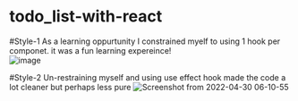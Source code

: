 # todo_list-with-react
#Style-1
As a learning oppurtunity I constrained myelf to using 1 hook per componet. it was a fun learning expereince!  
![image](https://user-images.githubusercontent.com/33974452/166087354-20bc79e0-e216-444b-9d06-78a190e3d573.png)


#Style-2
Un-restraining myself and using use effect hook made the code a lot cleaner but perhaps less pure
![Screenshot from 2022-04-30 06-10-55](https://user-images.githubusercontent.com/33974452/166087240-9f2c2cdb-dc81-4c69-8ef0-06c4afc1641f.png)

